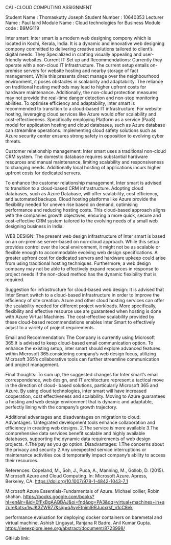 CA1 -CLOUD COMPUTING ASSIGNMENT

Student Name     : Thomaskutty Joseph
Student Number : 10640353
Lecturer Name    : Paul laird
Module Name     : Cloud technologies for Business
Module code       : B9MG119


Inter smart:
Inter smart is a modern web designing compony which is located in Kochi, Kerala, India. It is a dynamic and innovative web designing compony committed to delivering creative solutions tailored to client’s digital needs. They Specialized in crafting visually appealing and user-friendly websites.
Current IT Set up and Recommendations:
Currently they operate with a non-cloud IT infrastructure. The current setup entails on-premise servers for website hosting and nearby storage of fact management. While this presents direct manage over the neighbourhood environment, it poses obstacles in scalability and adaptability. The reliance on traditional hosting methods may lead to higher upfront costs for hardware maintenance. Additionally, the non-cloud protection measures may not provide the real-time danger detection and non-stop monitoring abilities.
To optimise efficiency and adaptability, inter smart is recommended to transition to a cloud-based IT infrastructure. For website hosting, leveraging cloud services like Azure would offer scalability and cost-effectiveness. Specifically employing Platform as a service (PaaS) model for application hosting and cloud databases, such as Azure database  can streamline operations. Implementing cloud safety solutions such as Azure security center ensures strong safety in opposition to evolving cyber threats.



Customer relationship management:
Inter smart uses a traditional non-cloud CRM system. The domestic database requires substantial hardware resources and manual maintenance, limiting scalability and responsiveness to changing needs. Additionally local hosting of applications incurs higher upfront costs for dedicated servers. 

To enhance the customer relationship management, Inter smart is advised to transition to a cloud-based CRM infrastructure. Adopting cloud databases, such as Azure Database, will offer scalability, cost efficiency, and automated backups. Cloud hosting platforms like Azure provide the flexibility needed for uneven rise based on demand, optimising performance and reducing hosting costs. This cloud-based approach aligns with the companies growth objectives, ensuring a more quick, secure and cost-effective CRM system tailored to the evolving needs of a small web designing business in India. 

WEB DESIGN:
The present web design infrastructure of Inter smart is based on an on-premise server-based on non-cloud approach. While this setup provides control over the local environment, it might not be as scalable or flexible enough to accommodable evolving web design specifications. A greater upfront cost for dedicated servers and hardware upkeep could arise from using traditional hosting techniques. Furthermore, a web design company may not be able to effectively expand resources in response to project needs if the non-cloud method has the dynamic flexibility that is required.

Suggestion for infrastructure for cloud-based web design: It is advised that Inter Smart switch to a cloud-based infrastructure in order to improve the efficiency of site creation. Azure and other cloud hosting services can offer the scalability needed for different project workloads. More specifically, flexibility and effective resource use are guaranteed when hosting is done with Azure Virtual Machines.  The cost-effective scalability provided by these cloud-based recommendations enables Inter Smart to effectively adjust to a variety of project requirements.

Email and Recommendation:
The Company is currently using Microsoft 365.It is advised to keep cloud-based email communication option. To enhance the existing setup, inter smart should explore advanced features within Microsoft 365.considering company’s web design focus, utilizing Microsoft 365’s collaborative tools can further streamline communication and project management.

Final thoughts: 
To sum up, the suggested changes for Inter smart’s email correspondence, web design, and IT architecture represent a tactical move in the direction of cloud- based solutions, particularly Microsoft 365 and Azure. By using cloud technologies, inter smart will have increased cooperation, cost effectiveness and scalability. Moving to Azure guarantees a hosting and web design environment that is dynamic and adaptable, perfectly lining with the company’s growth trajectory. 



Additional advantages and disadvantages on migration to cloud:
Advantages:
1.Integrated development tools enhance collaboration and efficiency in creating web designs.
2.The service is more available
3.The comprehensive data services benefit scalable and highly available databases, supporting the                                dynamic data requirements of web design projects.
4.The pay as you go option.
Disadvantages:
1.The concerns about the privacy and security
2.Any unexpected service interruptions or maintenance activities could temporarily impact company’s ability to access their resources.

References:
Copeland, M., Soh, J., Puca, A., Manning, M., Gollob, D. (2015). Microsoft Azure and Cloud Computing. In: Microsoft Azure. Apress, Berkeley, CA. https://doi.org/10.1007/978-1-4842-1043-7_1

Microsoft Azure Essentials-Fundamentals of Azure. Michael collier, Robin shahan. https://books.google.com/books?hl=en&lr=&id=EfFxBgAAQBAJ&oi=fnd&pg=PA3&dq=virtual+machines+in+azure&ots=1wJK3ZWR77&sig=qAvyEtnimlRRJuoxrsf_n1cC8ek

performance evaluation for deploying docker containers on baremetal and virtual machine. Ashish Lingayat, Ranjana R Badre, Anil Kumar Gupta. https://ieeexplore.ieee.org/abstract/document/8723998/

GitHub link:





